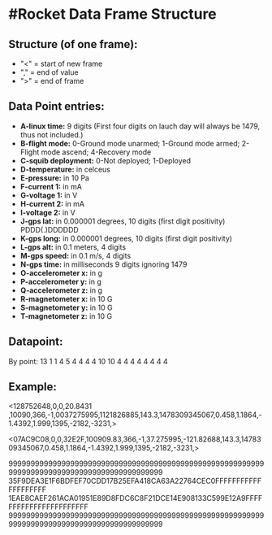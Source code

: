 #Rocket Data Frame Structure
===========================

Structure (of one frame):
-------------------------
- "<" = start of new frame
- "," = end of value
- ">" = end of frame


Data Point entries:
-------------------
- **A-linux time:**			 9 digits (First four digits on lauch day will always be 1479, thus not included.)
- **B-flight mode:**	0-Ground mode unarmed; 1-Ground mode armed; 2-Flight mode ascend; 4-Recovery mode
- **C-squib deployment:**	0-Not deployed; 1-Deployed
- **D-temperature:** in celceus			
- **E-pressure:** in 10 Pa
- **F-current 1:** in mA
- **G-voltage 1:** in V
- **H-current 2:** in mA
- **I-voltage 2:** in V
- **J-gps lat:** in 0.000001 degrees, 10 digits (first digit positivity) PDDD(.)DDDDDD
- **K-gps long:** in 0.000001 degrees, 10 digits (first digit positivity)
- **L-gps alt:** in 0.1 meters, 4 digits
- **M-gps speed:** in 0.1 m/s, 4 digits
- **N-gps time:** in milliseconds 9 digits ignoring 1479
- **O-accelerometer x:** in g
- **P-accelerometer y:** in g
- **Q-accelerometer z:** in g
- **R-magnetometer x:** in 10 G
- **S-magnetometer y:** in 10 G
- **T-magnetometer z:** in 10 G

Datapoint:
----------
By point:	13	1	1	4	5	4	4	4	4	10	10	4	4	4	4	4	4	4	4			

Example:
--------
<128752648,0,0,20.8431	,10090,366,-1,0037275995,1121826885,143.3,1478309345067,0.458,1.1864,-1.4392,1.999,1395,-2182,-3231,>

<07AC9C08,0,0,32E2F,100909.83,366,-1,37.275995,-121.82688,143.3,1478309345067,0.458,1.1864,-1.4392,1.999,1395,-2182,-3231,>

999999999999999999999999999999999999999999999999999999999999999999999999999999999999999999999
35F9DEA3E1F6BDFEF70CDD17B25EFA418CA63A22764CEC0FFFFFFFFFFFFFFFFFFFF
1EAE8CAEF261ACA01951E89D8FDC6C8F21DCE14E908133C599E12A9FFFFFFFFFFFFFFFFFFFFFFF
999999999999999999999999999999999999999999999999999999999999999999999999999999999999999999999